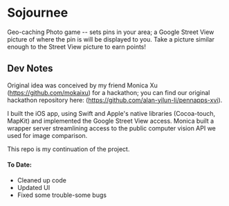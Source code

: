 # Sojournee
Geo-caching Photo game -- sets pins in your area; a Google Street View picture of where the pin is will be displayed to you. Take a picture similar enough to the Street View picture to earn points! 




## Dev Notes 

Original idea was conceived by my friend Monica Xu (https://github.com/mokaixu) for a hackathon; you can find our original hackathon repository here: (https://github.com/alan-yilun-li/pennapps-xvi). 

I built the iOS app, using Swift and Apple's native libraries (Cocoa-touch, MapKit) and implemented the Google Street View access. Monica built a wrapper server streamlining access to the public computer vision API we used for image comparison.

This repo is my continuation of the project. 

#### To Date: 
- Cleaned up code
- Updated UI
- Fixed some trouble-some bugs 
